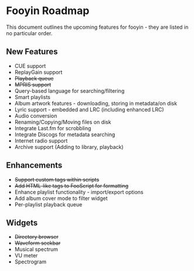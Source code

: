 # Fooyin Roadmap

This document outlines the upcoming features for fooyin - they are listed in no particular order.

## New Features

* CUE support
* ReplayGain support
* ~~Playback queue~~
* ~~MPRIS support~~
* Query-based language for searching/filtering
* Smart playlists
* Album artwork features - downloading, storing in metadata/on disk
* Lyric support - embedded and LRC (including enhanced LRC)
* Audio conversion
* Renaming/Copying/Moving files on disk
* Integrate Last.fm for scrobbling
* Integrate Discogs for metadata searching
* Internet radio support
* Archive support (Adding to library, playback)

## Enhancements
* ~~Support custom tags within scripts~~
* ~~Add HTML-like tags to FooScript for formatting~~
* Enhance playlist functionality - import/export options
* Add album cover mode to filter widget
* Per-playlist playback queue

## Widgets

* ~~Directory browser~~
* ~~Waveform seekbar~~
* Musical spectrum
* VU meter
* Spectrogram
